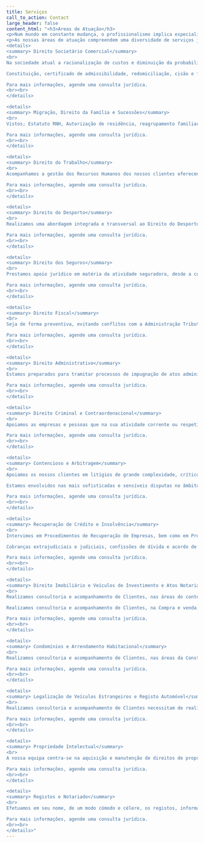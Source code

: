 ```yaml
---
title: Serviços
call_to_action: Contact
large_header: false
content_html: "<h3>Areas de Atuação</h3>
<p>Num mundo em constante mudança, o profissionalismo implica especialização. Por esse motivo, a Evaristo Amáro criou áreas de atuação para melhor servir os seus clientes.</p>
<p>As nossas áreas de atuação compreendem uma diversidade de serviços jurídicos, os quais incluem, nomeadamente:</p>
<details>
<summary> Direito Societário Comercial</summary>
<br>
Na sociedade atual a racionalização de custos e diminuição da probabilidade de conflitos no seio da empresa requerem respostas tecnicamente sólidas mas com forte sentido prático.

Constituição, certificado de admissibilidade, redomiciliação, cisão e fusão, transformação de sociedades, dissolução, registo de marcas e patentes, registos e outros. 

Para mais informações, agende uma consulta jurídica.
<br><br>
</details>

<details>
<summary> Migração, Direito da Família e Sucessões</summary>
<br>
Vistos; Estatuto RNH, Autorização de residência, reagrupamento familiar, nacionalidade Portuguesa, certidões de nascimento/casamento/óbito, pensões do estrangeiro, benefícios fiscais e outros. 

Para mais informações, agende uma consulta jurídica.
<br><br>
</details>

<details>
<summary> Direito do Trabalho</summary>
<br>
Acompanhamos a gestão dos Recursos Humanos dos nossos clientes oferecendo uma cobertura total das suas necessidades de aconselhamento em matérias de Contratação, Procedimentos Disciplinares e Contencioso Laboral.

Para mais informações, agende uma consulta jurídica.
<br><br>
</details>

<details>
<summary> Direito do Desporto</summary>
<br>
Realizamos uma abordagem integrada e transversal ao Direito do Desporto, com a intervenção de especialistas aptos a relacionar todos os ramos do direito que se ligam à atividade e aos negócios desportivos.

Para mais informações, agende uma consulta jurídica.
<br><br>
</details>

<details>
<summary> Direito dos Seguros</summary>
<br>
Prestamos apoio jurídico em matéria da atividade seguradora, desde a conceção, elaboração e negociação de produtos de seguro à assessoria no âmbito da atividade e apoio na gestão de sinistros.

Para mais informações, agende uma consulta jurídica.
<br><br>
</details>

<details>
<summary> Direito Fiscal</summary>
<br>
Seja de forma preventiva, evitando conflitos com a Administração Tributária, seja em tribunal quando esses conflitos se tornam inevitáveis, apoiamos Clientes em todos os setores.

Para mais informações, agende uma consulta jurídica.
<br><br>
</details>

<details>
<summary> Direito Administrativo</summary>
<br>
Estamos preparados para tramitar processos de impugnação de atos administrativos, condenação da Administração à prática de atos, ações sobre contratos e providências cautelares.

Para mais informações, agende uma consulta jurídica.
<br><br>
</details>

<details>
<summary> Direito Criminal e Contraordenacional</summary>
<br>
Apoiamos as empresas e pessoas que na sua atividade corrente ou respetivas vidas se vejam confrontadas com processos de natureza criminal ou contraordenacional.

Para mais informações, agende uma consulta jurídica.
<br><br>
</details>

<details>
<summary> Contencioso e Arbitragem</summary>
<br>
Apoiamos os nossos clientes em litígios de grande complexidade, críticos para o seu negócio e reputação. 

Estamos envolvidos nas mais sofisticadas e sensíveis disputas no âmbito da arbitragem.

Para mais informações, agende uma consulta jurídica.
<br><br>
</details>

<details>
<summary> Recuperação de Crédito e Insolvência</summary>
<br>
Intervimos em Procedimentos de Recuperação de Empresas, bem como em Processos de Insolvência de particulares e empresas, tais como:

Cobranças extrajudiciais e judiciais, confissões de dívida e acordo de pagamento, injunções, execuções, insolvência, PER, PEAP, PEV e outro.

Para mais informações, agende uma consulta jurídica.
<br><br>
</details>

<details>
<summary> Direito Imobiliário e Veículos de Investimento e Atos Notariais</summary>
<br>
Realizamos consultoria e acompanhamento de Clientes, nas áreas do contencioso do direito imobiliário, drafting, negociação e outras áreas do Direito Privado assim como pela constituição e acompanhamento de veículos especiais para o investimento imobiliário.

Realizamos consultoria e acompanhamento de Clientes, na Compra e venda, CPCV, constituição de propriedade horizontal, licenciamentos, Autenticações, Certificações, Reconhecimento de assinaturas, traduções, apostilamentos e outros.

Para mais informações, agende uma consulta jurídica.
<br><br>
</details>

<details>
<summary> Condomínios e Arrendamento Habitacional</summary>
<br>
Realizamos consultoria e acompanhamento de Clientes, nas áreas da Constituição de condomínio, NIPC, Regulamentação, cobranças, assessoria, contratos, notificações e citações, despejos e outros. 

Para mais informações, agende uma consulta jurídica.
<br><br>
</details>

<details>
<summary> Legalização de Veículos Estrangeiros e Registo Automóvel</summary>
<br>
Realizamos consultoria e acompanhamento de Clientes necessitam de realizar Registos, importação, exportação, matrículas, compra e venda, locação financeira, extinção de reserva de propriedade, certificado de matrícula e outros. 

Para mais informações, agende uma consulta jurídica.
<br><br>
</details>

<details>
<summary> Propriedade Intelectual</summary>
<br>
A nossa equipa centra-se na aquisição e manutenção de direitos de propriedade intelectual, bem como no cumprimento e defesa dos mesmos em casos de violação e à elaboração de acordos de licenciamento.

Para mais informações, agende uma consulta jurídica.
<br><br>
</details>

<details>
<summary> Registos e Notariado</summary>
<br>
Efetuamos em seu nome, de um modo cómodo e célere, os registos, informações e pedidos de registo que necessitar, nomeadamente o registo automóvel, predial, civil e comercial

Para mais informações, agende uma consulta jurídica.
<br><br>
</details>"
---
```

